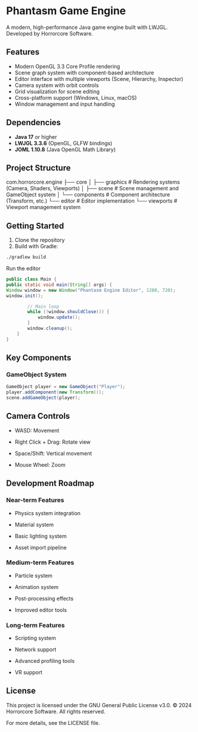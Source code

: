 # Phantasm Game Engine

A modern, high-performance Java game engine built with LWJGL. Developed by Horrorcore Software.

## Features

- Modern OpenGL 3.3 Core Profile rendering
- Scene graph system with component-based architecture
- Editor interface with multiple viewports (Scene, Hierarchy, Inspector)
- Camera system with orbit controls
- Grid visualization for scene editing
- Cross-platform support (Windows, Linux, macOS)
- Window management and input handling

## Dependencies

- **Java 17** or higher
- **LWJGL 3.3.6** (OpenGL, GLFW bindings)
- **JOML 1.10.8** (Java OpenGL Math Library)

## Project Structure

com.horrorcore.engine
├── core
│ ├── graphics # Rendering systems (Camera, Shaders, Viewports)
│ ├── scene # Scene management and GameObject system
│ └── components # Component architecture (Transform, etc.)
└── editor # Editor implementation
└── viewports # Viewport management system

## Getting Started

1. Clone the repository
2. Build with Gradle:
```bash
./gradlew build
```
Run the editor
```java
public class Main {
public static void main(String[] args) {
Window window = new Window("Phantasm Engine Editor", 1280, 720);
window.init();

        // Main loop
        while (!window.shouldClose()) {
            window.update();
        }
        window.cleanup();
    }
}
```

## Key Components
### GameObject System

```java
GameObject player = new GameObject("Player");
player.addComponent(new Transform());
scene.addGameObject(player);
```

## Camera Controls
 - WASD: Movement

 - Right Click + Drag: Rotate view

 - Space/Shift: Vertical movement

 - Mouse Wheel: Zoom

## Development Roadmap
### Near-term Features
 - Physics system integration

 - Material system

 - Basic lighting system

 - Asset import pipeline

### Medium-term Features
 - Particle system

 - Animation system

 - Post-processing effects

 - Improved editor tools

### Long-term Features
 - Scripting system

 - Network support

 - Advanced profiling tools

 - VR support

## License
This project is licensed under the GNU General Public License v3.0.
© 2024 Horrorcore Software. All rights reserved.

For more details, see the LICENSE file.
